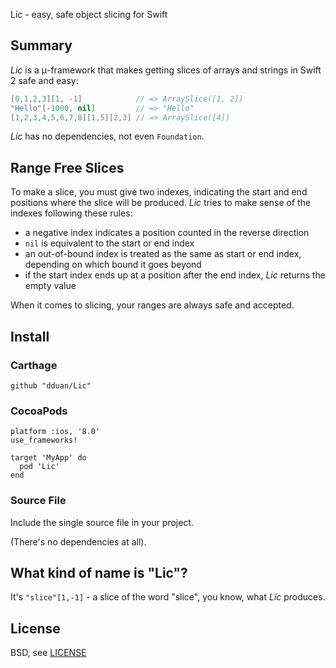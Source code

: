 Lic - easy, safe object slicing for Swift


## Summary
*Lic* is a μ-framework that makes getting slices of arrays and strings in Swift 2 safe and easy:

```swift
[0,1,2,3][1, -1]            // => ArraySlice([1, 2])
"Hello"[-1000, nil]         // => "Hello"
[1,2,3,4,5,6,7,8][1,5][2,3] // => ArraySlice([4])
```

*Lic* has no dependencies, not even `Foundation`.

## Range Free Slices

To make a slice, you must give two indexes, indicating the start and end positions where the slice will be produced.
*Lic* tries to make sense of the indexes following these rules:

*   a negative index indicates a position counted in the reverse direction
*   `nil` is equivalent to the start or end index
*   an out-of-bound index is treated as the same as start or end index, depending on which bound it goes beyond
*   if the start index ends up at a position after the end index, *Lic* returns the empty value

When it comes to slicing, your ranges are always safe and accepted.

## Install

### Carthage

    github "dduan/Lic"

### CocoaPods

    platform :ios, '8.0'
    use_frameworks!

    target 'MyApp' do
      pod 'Lic'
    end

### Source File
Include the single source file in your project.

(There's no dependencies at all).

## What kind of name is "Lic"?

It's `"slice"[1,-1]` - a slice of the word "slice", you know, what *Lic* produces.

## License

BSD, see [LICENSE](https://github.com/dduan/Lic/blob/master/LICENSE)
